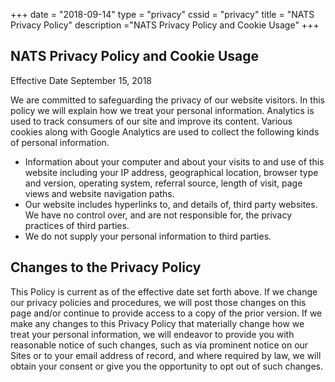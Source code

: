 +++
date = "2018-09-14"
type = "privacy"
cssid = "privacy"
title = "NATS Privacy Policy"
description ="NATS Privacy Policy and Cookie Usage"
+++


## NATS Privacy Policy and Cookie Usage
Effective Date September 15, 2018

We are committed to safeguarding the privacy of our website visitors. In this policy we will explain how we treat your personal information.
Analytics is used to track consumers of our site and improve its content. Various cookies along with Google Analytics are used to collect the following kinds of personal information.

* Information about your computer and about your visits to and use of this website including your IP address, geographical location, browser type and version, operating system, referral source, length of visit, page views and website navigation paths.
* Our website includes hyperlinks to, and details of, third party websites. We have no control over, and are not responsible for, the privacy practices of third parties.
* We do not supply your personal information to third parties.

## Changes to the Privacy Policy
This Policy is current as of the effective date set forth above. If we change our privacy policies and procedures, we will post those changes on this page and/or continue to provide access to a copy of the prior version. If we make any changes to this Privacy Policy that materially change how we treat your personal information, we will endeavor to provide you with reasonable notice of such changes, such as via prominent notice on our Sites or to your email address of record, and where required by law, we will obtain your consent or give you the opportunity to opt out of such changes.
